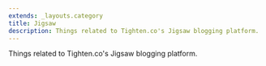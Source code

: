 ```yaml
---
extends: _layouts.category
title: Jigsaw
description: Things related to Tighten.co's Jigsaw blogging platform.
---
```


Things related to Tighten.co's Jigsaw blogging platform.
